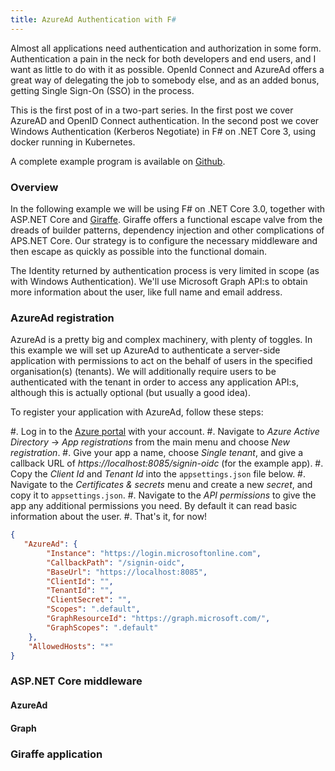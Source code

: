 ```yaml
---
title: AzureAd Authentication with F#
---
```


Almost all applications need authentication and authorization
in some form. Authentication a pain in the neck for both developers and end
users, and I want as little to do with it as possible. OpenId Connect and
AzureAd offers a great way of delegating the job to somebody else, and as an
added bonus, getting Single Sign-On (SSO) in the process.

This is the first post of in a two-part series. In the first post we cover
AzureAD and OpenID Connect authentication. In the second post we cover Windows
Authentication (Kerberos Negotiate) in F# on .NET Core 3, using docker running
in Kubernetes.

A complete example program is available on
[Github](https://github.com/juselius/FSharpAzureAuthentication).


### Overview

In the following example we will be using F# on .NET Core 3.0, together with
ASP.NET Core and [Giraffe](https://github.com/giraffe-fsharp/Giraffe). Giraffe
offers a functional escape valve from the dreads of builder patterns,
dependency injection and other complications of APS.NET Core. Our strategy is to
configure the necessary middleware and then escape as quickly as possible into
the functional domain.

The Identity returned by authentication process is very limited in scope (as
with Windows Authentication). We'll use Microsoft Graph API:s to obtain more
information about the user, like full name and email address.

### AzureAd registration

AzureAd is a pretty big and complex machinery, with plenty of toggles. In this
example we will set up AzureAd to authenticate a server-side application with
permissions to act on the behalf of users in the specified organisation(s)
(tenants). We will additionally require users to be authenticated with the
tenant in order to access any application API:s, although this is actually
optional (but usually a good idea).

To register your application with AzureAd, follow these steps:

#. Log in to the [Azure portal](https://portal.azure.com) with your account.
#. Navigate to _Azure Active Directory_ -> _App registrations_ from the main
   menu and choose _New registration_.
#. Give your app a name, choose _Single tenant_, and give a callback
   URL of *https://localhost:8085/signin-oidc* (for the example app).
#. Copy the _Client Id_ and _Tenant Id_ into the ``appsettings.json`` file
   below.
#. Navigate to the _Certificates & secrets_ menu and create a new _secret_,
   and copy it to ``appsettings.json``.
#. Navigate to the _API permissions_ to give the app any additional permissions
   you need. By default it can read basic information about the user.
#. That's it, for now!

```json
{
   "AzureAd": {
        "Instance": "https://login.microsoftonline.com",
        "CallbackPath": "/signin-oidc",
        "BaseUrl": "https://localhost:8085",
        "ClientId": "",
        "TenantId": "",
        "ClientSecret": "",
        "Scopes": ".default",
        "GraphResourceId": "https://graph.microsoft.com/",
        "GraphScopes": ".default"
    },
    "AllowedHosts": "*"
}
```

### ASP.NET Core middleware

#### AzureAd

#### Graph

### Giraffe application

